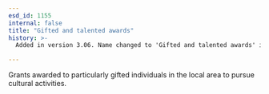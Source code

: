 ```yaml
---
esd_id: 1155
internal: false
title: "Gifted and talented awards"
history: >-
  Added in version 3.06. Name changed to 'Gifted and talented awards' in version 4.00.

---
```


Grants awarded to particularly gifted individuals in the local area to pursue cultural activities.

